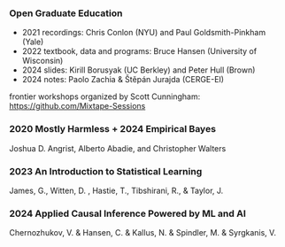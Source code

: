 
### Open Graduate Education 
- 2021 recordings: Chris Conlon (NYU) and Paul Goldsmith-Pinkham (Yale)
- 2022 textbook, data and programs: Bruce Hansen (University of Wisconsin) 
- 2024 slides: Kirill Borusyak (UC Berkley) and Peter Hull (Brown)
- 2024 notes: Paolo Zachia & Štěpán Jurajda (CERGE-EI)
  
frontier workshops organized by Scott Cunningham: <https://github.com/Mixtape-Sessions> 
  
### 2020  Mostly Harmless + 2024 Empirical Bayes
Joshua D. Angrist, Alberto Abadie, and Christopher Walters

### 2023 An Introduction to Statistical Learning 
James, G., Witten, D. , Hastie, T., Tibshirani, R., & Taylor, J.

### 2024 Applied Causal Inference Powered by ML and AI 
Chernozhukov, V. & Hansen, C. & Kallus, N. & Spindler, M. & Syrgkanis, V.

  


